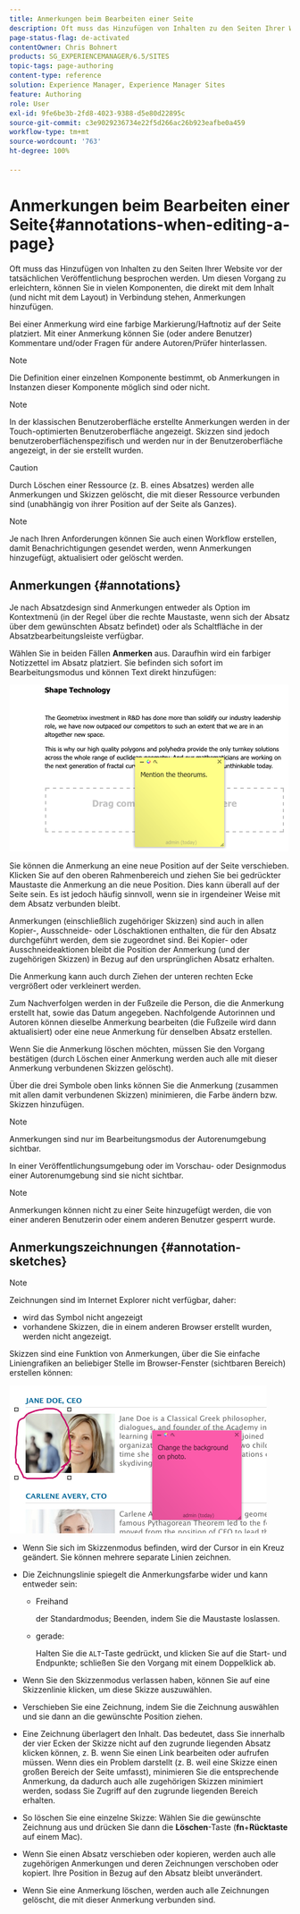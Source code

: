 ```yaml
---
title: Anmerkungen beim Bearbeiten einer Seite
description: Oft muss das Hinzufügen von Inhalten zu den Seiten Ihrer Website vor der tatsächlichen Veröffentlichung besprochen werden. Zur Erleichterung dieses Vorgangs können Sie in vielen Komponenten, die in direkter Verbindung mit dem Inhalt stehen, Anmerkungen hinzufügen.
page-status-flag: de-activated
contentOwner: Chris Bohnert
products: SG_EXPERIENCEMANAGER/6.5/SITES
topic-tags: page-authoring
content-type: reference
solution: Experience Manager, Experience Manager Sites
feature: Authoring
role: User
exl-id: 9fe6be3b-2fd8-4023-9388-d5e80d22895c
source-git-commit: c3e9029236734e22f5d266ac26b923eafbe0a459
workflow-type: tm+mt
source-wordcount: '763'
ht-degree: 100%

---
```


# Anmerkungen beim Bearbeiten einer Seite{#annotations-when-editing-a-page}

Oft muss das Hinzufügen von Inhalten zu den Seiten Ihrer Website vor der tatsächlichen Veröffentlichung besprochen werden. Um diesen Vorgang zu erleichtern, können Sie in vielen Komponenten, die direkt mit dem Inhalt (und nicht mit dem Layout) in Verbindung stehen, Anmerkungen hinzufügen.

Bei einer Anmerkung wird eine farbige Markierung/Haftnotiz auf der Seite platziert. Mit einer Anmerkung können Sie (oder andere Benutzer) Kommentare und/oder Fragen für andere Autoren/Prüfer hinterlassen.

>[!NOTE]
>
>Die Definition einer einzelnen Komponente bestimmt, ob Anmerkungen in Instanzen dieser Komponente möglich sind oder nicht.

>[!NOTE]
>
>In der klassischen Benutzeroberfläche erstellte Anmerkungen werden in der Touch-optimierten Benutzeroberfläche angezeigt. Skizzen sind jedoch benutzeroberflächenspezifisch und werden nur in der Benutzeroberfläche angezeigt, in der sie erstellt wurden.

>[!CAUTION]
>
>Durch Löschen einer Ressource (z. B. eines Absatzes) werden alle Anmerkungen und Skizzen gelöscht, die mit dieser Ressource verbunden sind (unabhängig von ihrer Position auf der Seite als Ganzes).

>[!NOTE]
>
>Je nach Ihren Anforderungen können Sie auch einen Workflow erstellen, damit Benachrichtigungen gesendet werden, wenn Anmerkungen hinzugefügt, aktualisiert oder gelöscht werden.

## Anmerkungen {#annotations}

Je nach Absatzdesign sind Anmerkungen entweder als Option im Kontextmenü (in der Regel über die rechte Maustaste, wenn sich der Absatz über dem gewünschten Absatz befindet) oder als Schaltfläche in der Absatzbearbeitungsleiste verfügbar.

Wählen Sie in beiden Fällen **Anmerken** aus. Daraufhin wird ein farbiger Notizzettel im Absatz platziert. Sie befinden sich sofort im Bearbeitungsmodus und können Text direkt hinzufügen:

![chlimage_1-137](assets/chlimage_1-137.png)

Sie können die Anmerkung an eine neue Position auf der Seite verschieben. Klicken Sie auf den oberen Rahmenbereich und ziehen Sie bei gedrückter Maustaste die Anmerkung an die neue Position. Dies kann überall auf der Seite sein. Es ist jedoch häufig sinnvoll, wenn sie in irgendeiner Weise mit dem Absatz verbunden bleibt.

Anmerkungen (einschließlich zugehöriger Skizzen) sind auch in allen Kopier-, Ausschneide- oder Löschaktionen enthalten, die für den Absatz durchgeführt werden, dem sie zugeordnet sind. Bei Kopier- oder Ausschneideaktionen bleibt die Position der Anmerkung (und der zugehörigen Skizzen) in Bezug auf den ursprünglichen Absatz erhalten.

Die Anmerkung kann auch durch Ziehen der unteren rechten Ecke vergrößert oder verkleinert werden.

Zum Nachverfolgen werden in der Fußzeile die Person, die die Anmerkung erstellt hat, sowie das Datum angegeben. Nachfolgende Autorinnen und Autoren können dieselbe Anmerkung bearbeiten (die Fußzeile wird dann aktualisiert) oder eine neue Anmerkung für denselben Absatz erstellen.

Wenn Sie die Anmerkung löschen möchten, müssen Sie den Vorgang bestätigen (durch Löschen einer Anmerkung werden auch alle mit dieser Anmerkung verbundenen Skizzen gelöscht).

Über die drei Symbole oben links können Sie die Anmerkung (zusammen mit allen damit verbundenen Skizzen) minimieren, die Farbe ändern bzw. Skizzen hinzufügen.

>[!NOTE]
>
>Anmerkungen sind nur im Bearbeitungsmodus der Autorenumgebung sichtbar.
>
>In einer Veröffentlichungsumgebung oder im Vorschau- oder Designmodus einer Autorenumgebung sind sie nicht sichtbar.

>[!NOTE]
>
>Anmerkungen können nicht zu einer Seite hinzugefügt werden, die von einer anderen Benutzerin oder einem anderen Benutzer gesperrt wurde.

## Anmerkungszeichnungen {#annotation-sketches}

>[!NOTE]
>
>Zeichnungen sind im Internet Explorer nicht verfügbar, daher:
>
>* wird das Symbol nicht angezeigt
>* vorhandene Skizzen, die in einem anderen Browser erstellt wurden, werden nicht angezeigt.
>

Skizzen sind eine Funktion von Anmerkungen, über die Sie einfache Liniengrafiken an beliebiger Stelle im Browser-Fenster (sichtbaren Bereich) erstellen können:

![chlimage_1-138](assets/chlimage_1-138.png)

* Wenn Sie sich im Skizzenmodus befinden, wird der Cursor in ein Kreuz geändert. Sie können mehrere separate Linien zeichnen.
* Die Zeichnungslinie spiegelt die Anmerkungsfarbe wider und kann entweder sein:

   * Freihand

     der Standardmodus; Beenden, indem Sie die Maustaste loslassen.

   * gerade:

     Halten Sie die `ALT`-Taste gedrückt, und klicken Sie auf die Start- und Endpunkte; schließen Sie den Vorgang mit einem Doppelklick ab.

* Wenn Sie den Skizzenmodus verlassen haben, können Sie auf eine Skizzenlinie klicken, um diese Skizze auszuwählen.
* Verschieben Sie eine Zeichnung, indem Sie die Zeichnung auswählen und sie dann an die gewünschte Position ziehen.
* Eine Zeichnung überlagert den Inhalt. Das bedeutet, dass Sie innerhalb der vier Ecken der Skizze nicht auf den zugrunde liegenden Absatz klicken können, z. B. wenn Sie einen Link bearbeiten oder aufrufen müssen. Wenn dies ein Problem darstellt (z. B. weil eine Skizze einen großen Bereich der Seite umfasst), minimieren Sie die entsprechende Anmerkung, da dadurch auch alle zugehörigen Skizzen minimiert werden, sodass Sie Zugriff auf den zugrunde liegenden Bereich erhalten.
* So löschen Sie eine einzelne Skizze: Wählen Sie die gewünschte Zeichnung aus und drücken Sie dann die **Löschen**-Taste (**fn**+**Rücktaste** auf einem Mac).

* Wenn Sie einen Absatz verschieben oder kopieren, werden auch alle zugehörigen Anmerkungen und deren Zeichnungen verschoben oder kopiert. Ihre Position in Bezug auf den Absatz bleibt unverändert.
* Wenn Sie eine Anmerkung löschen, werden auch alle Zeichnungen gelöscht, die mit dieser Anmerkung verbunden sind.
